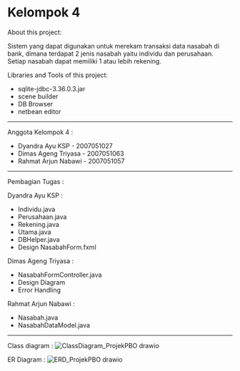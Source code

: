 # Kelompok 4

About this project:

Sistem yang dapat digunakan untuk merekam transaksi data nasabah di bank, dimana terdapat 2 jenis nasabah yaitu individu dan perusahaan. Setiap nasabah dapat memiliki 1 atau lebih rekening.

Libraries and Tools of this project:

- sqlite-jdbc-3.36.0.3.jar
- scene builder
- DB Browser
- netbean editor
-------------------------------------------

Anggota Kelompok 4 :

- Dyandra Ayu KSP - 2007051027
- Dimas Ageng Triyasa - 2007051063
- Rahmat Arjun Nabawi - 2007051057

-------------------------------------------

Pembagian Tugas :

Dyandra Ayu KSP :
- Individu.java
- Perusahaan.java
- Rekening.java
- Utama.java
- DBHelper.java
- Design NasabahForm.fxml

 Dimas Ageng Triyasa :
- NasabahFormController.java
- Design Diagram
- Error Handling

Rahmat Arjun Nabawi :
- Nasabah.java
- NasabahDataModel.java

-------------------------------------------

Class diagram :
![ClassDiagram_ProjekPBO drawio](https://user-images.githubusercontent.com/54878642/147411415-7da4234f-5b7d-449a-82b7-99f80eba66f7.png)

ER Diagram :
![ERD_ProjekPBO drawio](https://user-images.githubusercontent.com/54878642/147411427-de2bd149-b0f9-4067-9a9c-7f21d5ae81c0.png)


